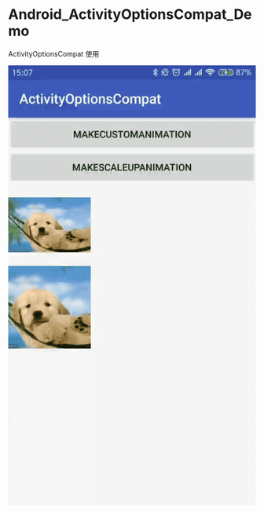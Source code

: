 # Android_ActivityOptionsCompat_Demo
ActivityOptionsCompat 使用


![enter image description here](https://raw.githubusercontent.com/AndroidAppWidgetDemo/Android_ActivityOptionsCompat_Demo/master/image/001.gif)
